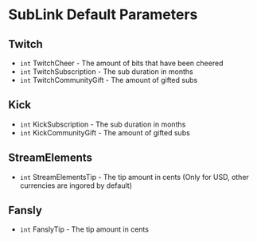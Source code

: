 # SubLink Default Parameters

## Twitch

- `int` TwitchCheer - The amount of bits that have been cheered
- `int` TwitchSubscription - The sub duration in months
- `int` TwitchCommunityGift - The amount of gifted subs

## Kick

- `int` KickSubscription - The sub duration in months
- `int` KickCommunityGift - The amount of gifted subs

## StreamElements

- `int` StreamElementsTip - The tip amount in cents (Only for USD, other currencies are ingored by default)

## Fansly

- `int` FanslyTip - The tip amount in cents

